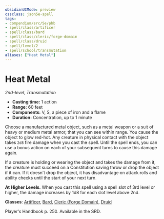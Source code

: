 ```yaml
---
obsidianUIMode: preview
cssclass: json5e-spell
tags:
- compendium/src/5e/phb
- spell/class/artificer
- spell/class/bard
- spell/class/cleric/forge-domain
- spell/class/druid
- spell/level/2
- spell/school/transmutation
aliases: ["Heat Metal"]
---
```

# Heat Metal
*2nd-level, Transmutation*  

- **Casting time:** 1 action
- **Range:** 60 feet
- **Components:** V, S, a piece of iron and a flame
- **Duration:** Concentration, up to 1 minute

Choose a manufactured metal object, such as a metal weapon or a suit of heavy or medium metal armor, that you can see within range. You cause the object to glow red-hot. Any creature in physical contact with the object takes `2d8` fire damage when you cast the spell. Until the spell ends, you can use a bonus action on each of your subsequent turns to cause this damage again.

If a creature is holding or wearing the object and takes the damage from it, the creature must succeed on a Constitution saving throw or drop the object if it can. If it doesn't drop the object, it has disadvantage on attack rolls and ability checks until the start of your next turn.

**At Higher Levels.** When you cast this spell using a spell slot of 3rd level or higher, the damage increases by 1d8 for each slot level above 2nd.

**Classes**: [Artificer](../../classes/artificer-tce.md#), [Bard](../../classes/bard.md#), [Cleric (Forge Domain)](../../classes/cleric-forge-domain-xge.md#), [Druid](../../classes/druid.md#)

Player's Handbook p. 250. Available in the SRD.